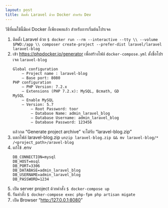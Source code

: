 ```yaml
---
layout: post
title: ติดตั้ง Laravel ด้วย Docker สำหรับ Dev
---
```

วิธีที่ผมใช้นี้มีแค่ Docker ก็เพียงพอแล้ว สำหรับการเริ่มต้นโปรเจค

1. ติดตั้ง Laravel ด้วย `$ docker run --rm --interactive --tty \\
--volume $PWD:/app \\
composer create-project --prefer-dist laravel/laravel laravel-blog`
2. เข้า https://phpdocker.io/generator เพื่อสร้างไฟล์ `docker-compose.yml` ตั้งชื่อโปรเจค `laravel-blog`
    ```
    Global configuration
        — Project name : laravel-blog
        — Base port: 8080
    PHP configuration
        — PHP Version: 7.2.x
        — Extensions (PHP 7.2.x): MySQL, Bcmath, GD
    MySQL
        — Enable MySQL
        — Version: 5.7
            — Root Password: toor
            — Database Name: admin_laravel_blog
            — Database Username: admin_laravel_blog
            — Database Password: 123456
    ```
    แล้วกด “Generate project archive” จะได้รับ “laravel-blog.zip”
3. แตกไฟล์ laravel-blog.zip `unzip laravel-blog.zip && mv laravel-blog/* /<project_path>/aravel-blog`
4. แก้ไข้ .env
    ```env
    DB_CONNECTION=mysql
    DB_HOST=msql
    DB_PORT=3306
    DB_DATABASE=admin_laravel_blog
    DB_USERNAME=admin_laravel_blog
    DB_PASSWORD=1234
    ```
5. เปิด server project ด้วยคำสั่ง `$ docker-compose up`
6. รันคำสั่ง `$ docker-compose exec php-fpm php artisan migate`
7. เปิด Browser “[http:/127.0.0.1:8080](http:/127.0.0.1:8080)”